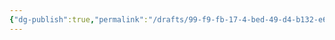 ```yaml
---
{"dg-publish":true,"permalink":"/drafts/99-f9-fb-17-4-bed-49-d4-b132-e6-a3-b3-d5-efd-7/","dgHomeLink":true,"dgPassFrontmatter":false}
---
```


